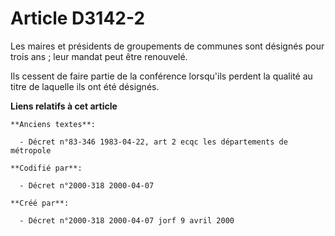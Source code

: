 # Article D3142-2

Les maires et présidents de groupements de communes sont désignés pour trois ans ; leur mandat peut être renouvelé.

Ils cessent de faire partie de la conférence lorsqu'ils perdent la qualité au titre de laquelle ils ont été désignés.

**Liens relatifs à cet article**

	**Anciens textes**:

	  - Décret n°83-346 1983-04-22, art 2 ecqc les départements de métropole

	**Codifié par**:

	  - Décret n°2000-318 2000-04-07

	**Créé par**:

	  - Décret n°2000-318 2000-04-07 jorf 9 avril 2000
